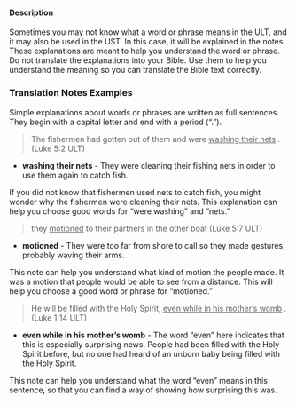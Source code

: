 
#### Description

Sometimes you may not know what a word or phrase means in the ULT, and it may also be used in the UST. In this case, it will be explained in the notes. These explanations are meant to help you understand the word or phrase. Do not translate the explanations into your Bible. Use them to help you understand the meaning so you can translate the Bible text correctly.

### Translation Notes Examples

Simple explanations about words or phrases are written as full sentences. They begin with a capital letter and end with a period (“.”).
> The fishermen had gotten out of them and were <u> washing their nets</u> .(Luke 5:2 ULT)

* **washing their nets** - They were cleaning their fishing nets in order to use them again to catch fish.

If you did not know that fishermen used nets to catch fish, you might wonder why the fishermen were cleaning their nets. This explanation can help you choose good words for “were washing” and “nets.”

> they <u> motioned</u> to their partners in the other boat  (Luke 5:7 ULT)

* **motioned**  - They were too far from shore to call so they made gestures, probably waving their arms.

This note can help you understand what kind of motion the people made. It was a motion that people would be able to see from a distance. This will help you choose a good word or phrase for “motioned.”

> He will be filled with the Holy Spirit, <u> even while in his mother’s womb</u> . (Luke 1:14 ULT)

* **even while in his mother’s womb** - The word “even” here indicates that this is especially surprising news. People had been filled with the Holy Spirit before, but no one had heard of an unborn baby being filled with the Holy Spirit.

This note can help you understand what the word “even” means in this sentence, so that you can find a way of showing how surprising this was.